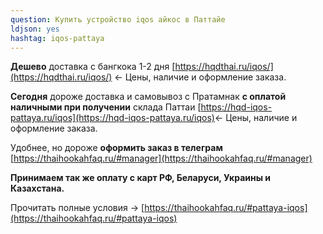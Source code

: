 ```yaml
---
question: Купить устройство iqos айкос в Паттайе
ldjson: yes
hashtag: iqos-pattaya
---
```


**Дешево** доставка с бангкока 1-2 дня [https://hqdthai.ru/iqos/](https://hqdthai.ru/iqos/) <- Цены, наличие и оформление заказа.

**Сегодня** дороже доставка и самовывоз с Пратамнак **с оплатой наличными при получении** склада Паттаи [https://hqd-iqos-pattaya.ru/iqos](https://hqd-iqos-pattaya.ru/iqos)<- Цены, наличие и оформление заказа.

Удобнее, но дороже **оформить заказ в телеграм** [https://thaihookahfaq.ru/#manager](https://thaihookahfaq.ru/#manager)

**Принимаем так же оплату с карт РФ, Беларуси, Украины и Казахстана.**

Прочитать полные условия -> [https://thaihookahfaq.ru/#pattaya-iqos](https://thaihookahfaq.ru/#pattaya-iqos)
